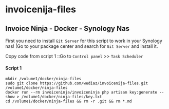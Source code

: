 # invoicenija-files
## Invoice Ninja - Docker - Synology Nas

First you need to install `Git Server` for this script to work in your Synology nas! (Go to your package center and search for `Git Server` and install it.

Copy code from script 1
::Go to `Control panel` >> `Task Scheduler`
 
#### Script 1
```
mkdir /volume1/docker/ninja-files
sudo git clone https://github.com/wediaz/invoicenija-files.git /volume1/docker/ninja-files
docker run --rm invoiceninja/invoiceninja php artisan key:generate --show > /volume1/docker/ninja-files/key.txt
cd /volume1/docker/ninja-files && rm -r .git && rm *.md
```
